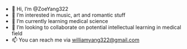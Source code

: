 - 👋 Hi, I’m @ZoeYang322
- 👀 I’m interested in music, art and romantic stuff
- 🌱 I’m currently learning medical science
- 💞️ I’m looking to collaborate on potential intellectual learning in medical field
- 📫 You can reach me via williamyang322@gmail.com

<!---
ZoeYang322/ZoeYang322 is a ✨ special ✨ repository because its `README.md` (this file) appears on your GitHub profile.
You can click the Preview link to take a look at your changes.
--->
